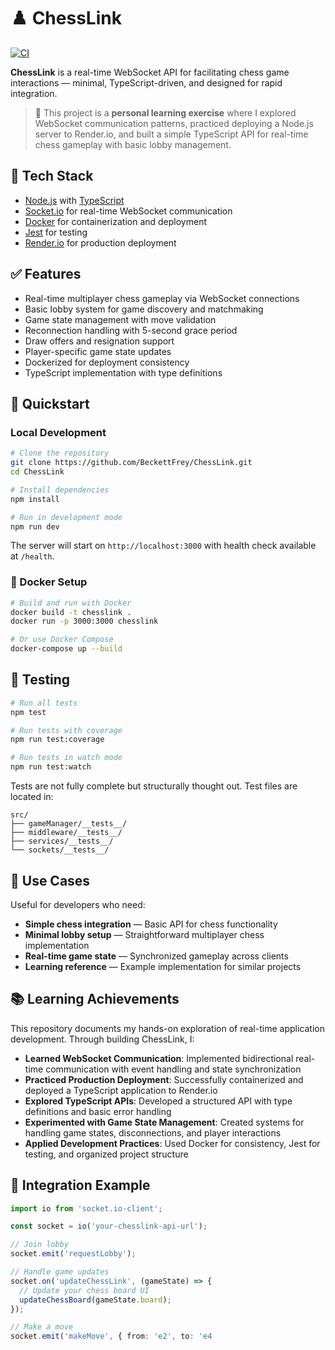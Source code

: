 # ♟️ ChessLink
[![CI](https://github.com/BeckettFrey/ChessLink/actions/workflows/test.yaml/badge.svg)](https://github.com/BeckettFrey/ChessLink/actions/workflows/test.yaml)

**ChessLink** is a real-time WebSocket API for facilitating chess game interactions — minimal, TypeScript-driven, and designed for rapid integration.

> 🧠 This project is a **personal learning exercise** where I explored WebSocket communication patterns, practiced deploying a Node.js server to Render.io, and built a simple TypeScript API for real-time chess gameplay with basic lobby management.

## 🔧 Tech Stack
* [Node.js](https://nodejs.org/) with [TypeScript](https://www.typescriptlang.org/)
* [Socket.io](https://socket.io/) for real-time WebSocket communication
* [Docker](https://docs.docker.com/) for containerization and deployment
* [Jest](https://jestjs.io/) for testing
* [Render.io](https://render.com/) for production deployment

## ✅ Features
* Real-time multiplayer chess gameplay via WebSocket connections
* Basic lobby system for game discovery and matchmaking
* Game state management with move validation
* Reconnection handling with 5-second grace period
* Draw offers and resignation support
* Player-specific game state updates
* Dockerized for deployment consistency
* TypeScript implementation with type definitions

## 🚀 Quickstart

### Local Development
```bash
# Clone the repository
git clone https://github.com/BeckettFrey/ChessLink.git
cd ChessLink

# Install dependencies
npm install

# Run in development mode
npm run dev
```

The server will start on `http://localhost:3000` with health check available at `/health`.

### 🐳 Docker Setup
```bash
# Build and run with Docker
docker build -t chesslink .
docker run -p 3000:3000 chesslink

# Or use Docker Compose
docker-compose up --build
```

## 🧪 Testing
```bash
# Run all tests
npm test

# Run tests with coverage
npm run test:coverage

# Run tests in watch mode
npm run test:watch
```

Tests are not fully complete but structurally thought out. Test files are located in:
```
src/
├── gameManager/__tests__/
├── middleware/__tests__/
├── services/__tests__/
└── sockets/__tests__/
```

## 🎯 Use Cases
Useful for developers who need:
* **Simple chess integration** — Basic API for chess functionality
* **Minimal lobby setup** — Straightforward multiplayer chess implementation
* **Real-time game state** — Synchronized gameplay across clients
* **Learning reference** — Example implementation for similar projects

## 📚 Learning Achievements
This repository documents my hands-on exploration of real-time application development. Through building ChessLink, I:

* **Learned WebSocket Communication**: Implemented bidirectional real-time communication with event handling and state synchronization
* **Practiced Production Deployment**: Successfully containerized and deployed a TypeScript application to Render.io
* **Explored TypeScript APIs**: Developed a structured API with type definitions and basic error handling
* **Experimented with Game State Management**: Created systems for handling game states, disconnections, and player interactions
* **Applied Development Practices**: Used Docker for consistency, Jest for testing, and organized project structure

## 🔗 Integration Example
```typescript
import io from 'socket.io-client';

const socket = io('your-chesslink-api-url');

// Join lobby
socket.emit('requestLobby');

// Handle game updates
socket.on('updateChessLink', (gameState) => {
  // Update your chess board UI
  updateChessBoard(gameState.board);
});

// Make a move
socket.emit('makeMove', { from: 'e2', to: 'e4
